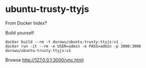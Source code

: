 ubuntu-trusty-ttyjs
=========================

From Docker Index?

Build yourself
```
docker build --rm -t dorowu/ubuntu-trusty-ttyjs:v1 .
docker run -it --rm -e USER=admin -e PASS=admin -p 3000:3000 dorowu/ubuntu-trusty-ttyjs:v1
```

Browse http://127.0.0.1:3000/vnc.html
